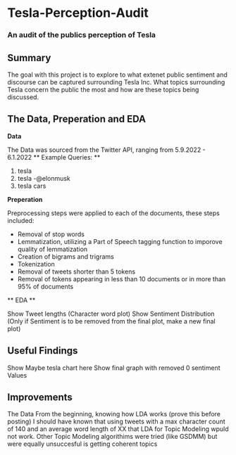 
# Tesla-Perception-Audit
### An audit of the publics perception of Tesla 

## Summary

The goal with this project is to explore to what extenet public sentiment and discourse can be captured surrounding Tesla Inc. What topics surrounding Tesla concern the public the most and how are these topics being discussed. 


## The Data, Preperation and EDA

**Data**

The Data was sourced from the Twitter API, ranging from 5.9.2022 - 6.1.2022 
** Example Queries: **
1. tesla
2. tesla -@elonmusk
3. tesla cars

**Preperation**

Preprocessing steps were applied to each of the documents, these steps included:

- Removal of stop words
- Lemmatization, utilizing a Part of Speech tagging function to imporove quality of lemmatization 
- Creation of bigrams and trigrams
- Tokenization
- Removal of tweets shorter than 5 tokens
- Removal of tokens appearing in less than 10 documents or in more than 95% of documents

** EDA **

Show Tweet lengths (Character word plot)
Show Sentiment Distribution (Only if Sentiment is to be removed from the final plot, make a new final plot)




## Useful Findings

Show Maybe tesla chart here 
Show final graph with removed 0 sentiment Values


## Improvements

The Data
From the beginning, knowing how LDA works (prove this before posting) I should have known that using tweets with a max character count of 140 and an average word length of XX that LDA for Topic Modeling wpuld not work. Other Topic Modeling algorithims were tried (like GSDMM) but were equally unsuccesful is getting coherent topics










